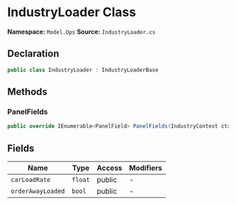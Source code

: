 # IndustryLoader Class

**Namespace:** `Model.Ops`
**Source:** `IndustryLoader.cs`

## Declaration

```csharp
public class IndustryLoader : IndustryLoaderBase
```

## Methods

### PanelFields

```csharp
public override IEnumerable<PanelField> PanelFields(IndustryContext ctx)
```

## Fields

| Name | Type | Access | Modifiers |
|------|------|--------|-----------|
| `carLoadRate` | `float` | public | - |
| `orderAwayLoaded` | `bool` | public | - |


